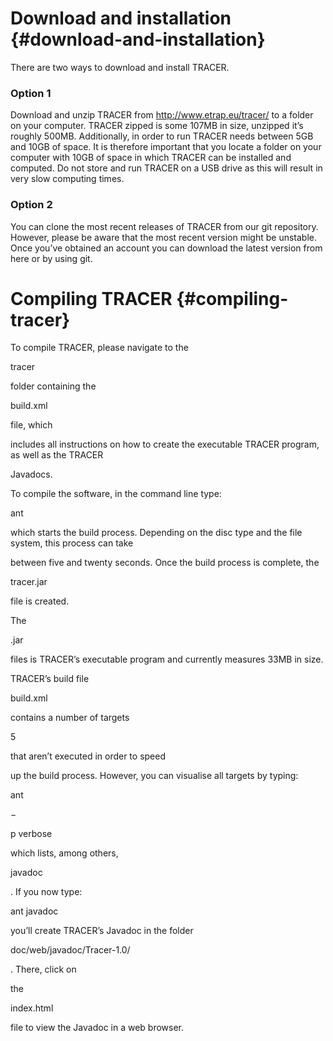 # Download and installation {#download-and-installation}

There are two ways to download and install TRACER.

### Option 1

Download and unzip TRACER from http://www.etrap.eu/tracer/ to a folder on your computer. TRACER zipped is some 107MB in size, unzipped it’s roughly 500MB. Additionally, in order to run TRACER needs between 5GB and 10GB of space. It is therefore important that you locate a folder on your computer with 10GB of space in which TRACER can be installed and computed. Do not store and run TRACER on a USB drive as this will result in very slow computing times.

### Option 2









You can clone the most recent releases of TRACER from our git repository. However, please be aware that the most recent version might be unstable. Once you’ve obtained an account you can download the latest version from here or by using git.

# Compiling TRACER {#compiling-tracer}

To compile TRACER, please navigate to the

tracer

folder containing the

build.xml

file, which

includes all instructions on how to create the executable TRACER program, as well as the TRACER

Javadocs.

To compile the software, in the command line type:

ant

which starts the build process. Depending on the disc type and the file system, this process can take

between five and twenty seconds. Once the build process is complete, the

tracer.jar

file is created.

The

.jar

files is TRACER’s executable program and currently measures 33MB in size.

TRACER’s build file

build.xml

contains a number of targets

5

that aren’t executed in order to speed

up the build process. However, you can visualise all targets by typing:

ant

−

p verbose

which lists, among others,

javadoc

. If you now type:

ant javadoc

you’ll create TRACER’s Javadoc in the folder

doc/web/javadoc/Tracer-1.0/

. There, click on

the

index.html

file to view the Javadoc in a web browser.

